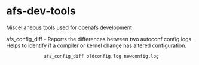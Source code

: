 # afs-dev-tools
Miscellaneous tools used for openafs development

afs_config_diff - Reports the differences between two autoconf config.logs.
                  Helps to identify if a compiler or kernel change has
                  altered configuration.

                  afs_config_diff oldconfig.log newconfig.log




